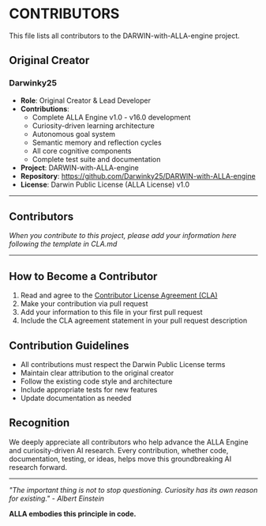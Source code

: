 # CONTRIBUTORS

This file lists all contributors to the DARWIN-with-ALLA-engine project.

## Original Creator

### Darwinky25
- **Role**: Original Creator & Lead Developer
- **Contributions**: 
  - Complete ALLA Engine v1.0 - v16.0 development
  - Curiosity-driven learning architecture
  - Autonomous goal system
  - Semantic memory and reflection cycles
  - All core cognitive components
  - Complete test suite and documentation
- **Project**: DARWIN-with-ALLA-engine
- **Repository**: https://github.com/Darwinky25/DARWIN-with-ALLA-engine
- **License**: Darwin Public License (ALLA License) v1.0

---

## Contributors

*When you contribute to this project, please add your information here following the template in CLA.md*

---

## How to Become a Contributor

1. Read and agree to the [Contributor License Agreement (CLA)](CLA.md)
2. Make your contribution via pull request
3. Add your information to this file in your first pull request
4. Include the CLA agreement statement in your pull request description

## Contribution Guidelines

- All contributions must respect the Darwin Public License terms
- Maintain clear attribution to the original creator
- Follow the existing code style and architecture
- Include appropriate tests for new features
- Update documentation as needed

## Recognition

We deeply appreciate all contributors who help advance the ALLA Engine and curiosity-driven AI research. Every contribution, whether code, documentation, testing, or ideas, helps move this groundbreaking AI research forward.

---

*"The important thing is not to stop questioning. Curiosity has its own reason for existing." - Albert Einstein*

**ALLA embodies this principle in code.**
